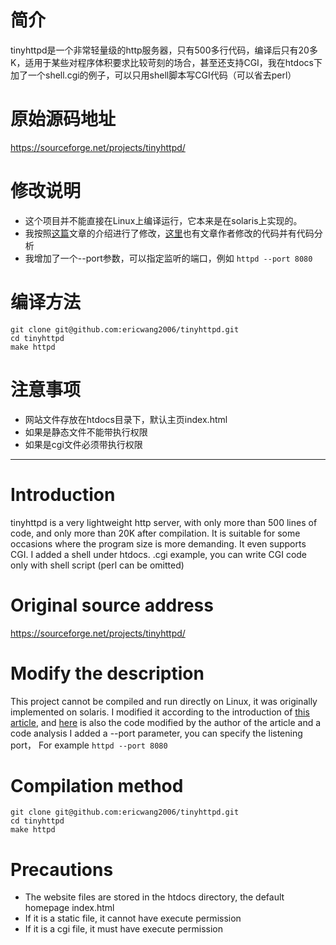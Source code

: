 # 简介
tinyhttpd是一个非常轻量级的http服务器，只有500多行代码，编译后只有20多K，适用于某些对程序体积要求比较苛刻的场合，甚至还支持CGI，我在htdocs下加了一个shell.cgi的例子，可以只用shell脚本写CGI代码（可以省去perl）


# 原始源码地址
https://sourceforge.net/projects/tinyhttpd/

# 修改说明
- 这个项目并不能直接在Linux上编译运行，它本来是在solaris上实现的。
- 我按照[这篇](https://www.cnblogs.com/qiyeboy/p/6296387.html)文章的介绍进行了修改，[这里](https://github.com/qiyeboy/SourceAnalysis)也有文章作者修改的代码并有代码分析
- 我增加了一个--port参数，可以指定监听的端口，例如 `httpd --port 8080`

# 编译方法

```
git clone git@github.com:ericwang2006/tinyhttpd.git
cd tinyhttpd
make httpd
```
# 注意事项
- 网站文件存放在htdocs目录下，默认主页index.html
- 如果是静态文件不能带执行权限
- 如果是cgi文件必须带执行权限

* * *

# Introduction
tinyhttpd is a very lightweight http server, with only more than 500 lines of code, and only more than 20K after compilation. It is suitable for some occasions where the program size is more demanding. It even supports CGI. I added a shell under htdocs. .cgi example, you can write CGI code only with shell script (perl can be omitted)

# Original source address
https://sourceforge.net/projects/tinyhttpd/

# Modify the description
This project cannot be compiled and run directly on Linux, it was originally implemented on solaris.
I modified it according to the introduction of [this article](https://www.cnblogs.com/qiyeboy/p/6296387.html), and [here](https://github.com/qiyeboy/SourceAnalysis) is also the code modified by the author of the article and a code analysis
I added a --port parameter, you can specify the listening port，
For example `httpd --port 8080`

# Compilation method
```
git clone git@github.com:ericwang2006/tinyhttpd.git
cd tinyhttpd
make httpd
```
# Precautions
- The website files are stored in the htdocs directory, the default homepage index.html
- If it is a static file, it cannot have execute permission
- If it is a cgi file, it must have execute permission
